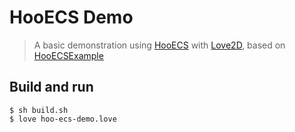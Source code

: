 # HooECS Demo

> A basic demonstration using [HooECS](https://github.com/Hooodini/HooECS) with [Love2D](https://love2d.org/), based on [HooECSExample](https://github.com/Hooodini/HooECSExample)

## Build and run
    $ sh build.sh
    $ love hoo-ecs-demo.love
